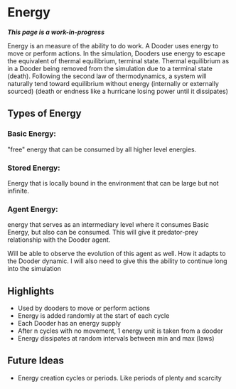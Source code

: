 # Energy

***This page is a work-in-progress***

Energy is an measure of the ability to do work. A Dooder uses energy to move or perform actions. In the simulation, Dooders use energy to escape the equivalent of thermal equilibrium, terminal state. Thermal equilibrium as in a Dooder being removed from the simulation due to a terminal state (death). Following the second law of thermodynamics, a system will naturally tend toward equilibrium without energy (internally or externally sourced) (death or endness like a hurricane losing power until it dissipates)

## Types of Energy

### Basic Energy: 
"free" energy that can be consumed by all higher level energies.

### Stored Energy: 
Energy that is locally bound in the environment that can be large but not infinite.

### Agent Energy: 
energy that serves as an intermediary level where it consumes Basic Energy, but also can be consumed. This will give it predator-prey relationship with the Dooder agent.

Will be able to observe the evolution of this agent as well.
How it adapts to the Dooder dynamic.
I will also need to give this the ability to continue long into the simulation

## Highlights

* Used by dooders to move or perform actions
* Energy is added randomly at the start of each cycle
* Each Dooder has an energy supply
* After n cycles with no movement, 1 energy unit is taken from a dooder
* Energy dissipates at random intervals between min and max (laws)

## Future Ideas

* Energy creation cycles or periods. Like periods of plenty and scarcity
